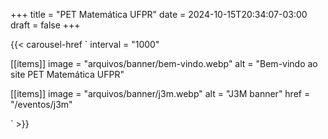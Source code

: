 +++
title = "PET Matemática UFPR"
date = 2024-10-15T20:34:07-03:00
draft = false
+++

{{< carousel-href `
interval = "1000"

[[items]]
image = "arquivos/banner/bem-vindo.webp"
alt = "Bem-vindo ao site PET Matemática UFPR"

[[items]]
image = "arquivos/banner/j3m.webp"
alt = "J3M banner"
href = "/eventos/j3m"

` >}}
